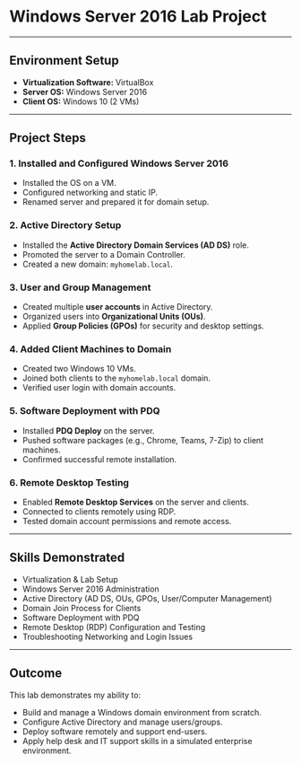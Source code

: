 # Windows Server 2016 Lab Project

---

## Environment Setup
- **Virtualization Software:** VirtualBox
- **Server OS:** Windows Server 2016
- **Client OS:** Windows 10 (2 VMs)

---

## Project Steps

### 1. Installed and Configured Windows Server 2016
- Installed the OS on a VM.
- Configured networking and static IP.
- Renamed server and prepared it for domain setup.

### 2. Active Directory Setup
- Installed the **Active Directory Domain Services (AD DS)** role.
- Promoted the server to a Domain Controller.
- Created a new domain: `myhomelab.local`.

### 3. User and Group Management
- Created multiple **user accounts** in Active Directory.
- Organized users into **Organizational Units (OUs)**.
- Applied **Group Policies (GPOs)** for security and desktop settings.

### 4. Added Client Machines to Domain
- Created two Windows 10 VMs.
- Joined both clients to the `myhomelab.local` domain.
- Verified user login with domain accounts.

### 5. Software Deployment with PDQ
- Installed **PDQ Deploy** on the server.
- Pushed software packages (e.g., Chrome, Teams, 7-Zip) to client machines.
- Confirmed successful remote installation.

### 6. Remote Desktop Testing
- Enabled **Remote Desktop Services** on the server and clients.
- Connected to clients remotely using RDP.
- Tested domain account permissions and remote access.

---

## Skills Demonstrated
- Virtualization & Lab Setup
- Windows Server 2016 Administration
- Active Directory (AD DS, OUs, GPOs, User/Computer Management)
- Domain Join Process for Clients
- Software Deployment with PDQ
- Remote Desktop (RDP) Configuration and Testing
- Troubleshooting Networking and Login Issues

---

## Outcome
This lab demonstrates my ability to:
- Build and manage a Windows domain environment from scratch.
- Configure Active Directory and manage users/groups.
- Deploy software remotely and support end-users.
- Apply help desk and IT support skills in a simulated enterprise environment.
